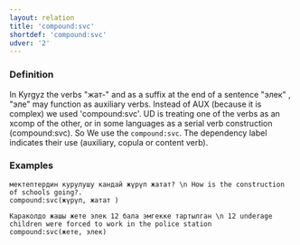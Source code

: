```yaml
---
layout: relation
title: 'compound:svc'
shortdef: 'compound:svc'
udver: '2'
---
```



### Definition

In Kyrgyz the verbs "жат-" and as a suffix at the end of a sentence "элек" , "эле"  may function as auxiliary verbs.
Instead of AUX (because it is complex) we used 'compound:svc'. 
UD is treating one of the verbs as an xcomp of the other, or in some languages as a serial verb construction (compound:svc).
So We  use the `compound:svc`.
The dependency label indicates their use (auxiliary, copula or content verb).

### Examples
~~~ sdparse
мектептердин курулушу кандай жүрүп жатат? \n How is the construction of schools going?.
compound:svc(жүрүп, жатат )
~~~

~~~ sdparse
Караколдо жашы жете элек 12 бала эмгекке тартылган \n 12 underage children were forced to work in the police station
compound:svc(жете, элек)
~~~


